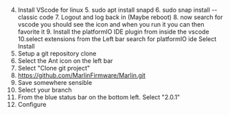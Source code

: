 
4. Install VScode for linux
	5. sudo apt install snapd
	6. sudo snap install --classic code
	7. Logout and log back in (Maybe reboot)
	8. now search for vscode you should see the icon and when you run it you can then favorite it
	9. Install the platformIO IDE plugin from inside the vscode
		10.select extensions from the Left bar
		search for platformIO ide
		Select Install
5. Setup a git repository clone
6. Select the Ant icon on the left bar
7. Select "Clone git project"
8. https://github.com/MarlinFirmware/Marlin.git
9. Save somewhere sensible
10. Select your branch
11. From the blue status bar on the bottom left.  Select "2.0.1"
12. Configure  
<!--stackedit_data:
eyJoaXN0b3J5IjpbMTg0MDcwMjc1NywtMTE1MDcyNDYyMCwtNz
M4ODY4OTk0LDExMzU3NjIzMDcsMTIxMzUyMjEwMSwxMTYyNTcz
OTQ3LC00ODM4Njc4OTVdfQ==
-->